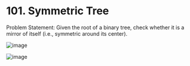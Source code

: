 # 101. Symmetric Tree

Problem Statement: Given the root of a binary tree, check whether it is a mirror of itself (i.e., symmetric around its center).

![image](https://github.com/aryanv175/leetcode/assets/91381804/133f196d-20f2-4519-9426-0445082c8708)

![image](https://github.com/aryanv175/leetcode/assets/91381804/a91bf030-917b-481b-8e53-3a5bb5200e9b)
